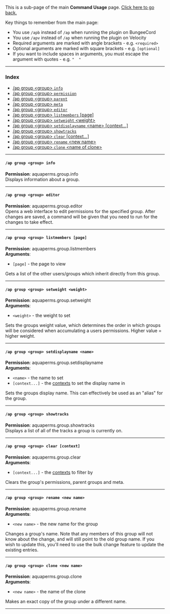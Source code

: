 This is a sub-page of the main **Command Usage** page. [Click here to go back.](Command-Usage)

Key things to remember from the main page:

* You use `/apb` instead of `/ap` when running the plugin on BungeeCord
* You use `/apv` instead of `/ap` when running the plugin on Velocity
* Required arguments are marked with angle brackets - e.g. `<required>`
* Optional arguments are marked with square brackets - e.g. `[optional]`
* If you want to include spaces in arguments, you must escape the argument with quotes - e.g. `"  "`

___

### Index
*  [/ap group \<group\> `info`](#ap-group-group-info)
*  [/ap group \<group\> `permission`](Permission-Commands)
*  [/ap group \<group\> `parent`](Parent-Commands)
*  [/ap group \<group\> `meta`](Meta-Commands)
*  [/ap group \<group\> `editor`](#ap-group-group-editor)
*  [/ap group \<group\> `listmembers` [page]](#ap-group-group-listmembers-page)
*  [/ap group \<group\> `setweight` \<weight\>](#ap-group-group-setweight-weight)
*  [/ap group \<group\> `setdisplayname` \<name\> [context...]](#ap-group-group-setdisplayname-name)
*  [/ap group \<group\> `showtracks`](#ap-group-group-showtracks)
*  [/ap group \<group\> `clear` [context...]](#ap-group-group-clear-context)
*  [/ap group \<group\> `rename` \<new name\>](#ap-group-group-rename-new-name)
*  [/ap group \<group\> `clone` \<name of clone\>](#ap-group-group-clone-new-name)

___
#### `/ap group <group> info`  
**Permission**: aquaperms.group.info  
Displays information about a group.

___
#### `/ap group <group> editor`  
**Permission**: aquaperms.group.editor  
Opens a web interface to edit permissions for the specified group. After changes are saved, a command will be given that you need to run for the changes to take effect.

___
#### `/ap group <group> listmembers [page]`  
**Permission**: aquaperms.group.listmembers  
**Arguments**:  
* `[page]` - the page to view

Gets a list of the other users/groups which inherit directly from this group.

___
#### `/ap group <group> setweight <weight>`  
**Permission**: aquaperms.group.setweight  
**Arguments**:  
* `<weight>` - the weight to set

Sets the groups weight value, which determines the order in which groups will be considered when accumulating a users permissions. Higher value = higher weight.

___
#### `/ap group <group> setdisplayname <name>`  
**Permission**: aquaperms.group.setdisplayname  
**Arguments**:  
* `<name>` - the name to set
* `[context...]` - the [contexts](Context) to set the display name in

Sets the groups display name. This can effectively be used as an "alias" for the group.

___
#### `/ap group <group> showtracks`  
**Permission**: aquaperms.group.showtracks  
Displays a list of all of the tracks a group is currently on.

___
#### `/ap group <group> clear [context]`  
**Permission**: aquaperms.group.clear  
**Arguments**:  
* `[context...]` - the [contexts](Context) to filter by

Clears the group's permissions, parent groups and meta.

___
#### `/ap group <group> rename <new name>`  
**Permission**: aquaperms.group.rename  
**Arguments**:  
* `<new name>` - the new name for the group

Changes a group's name. Note that any members of this group will not know about the change, and will still point to the old group name. If you wish to update this, you'll need to use the bulk change feature to update the existing entries.

___
#### `/ap group <group> clone <new name>`  
**Permission**: aquaperms.group.clone  
**Arguments**:  
* `<new name>` - the name of the clone

Makes an exact copy of the group under a different name.

___
